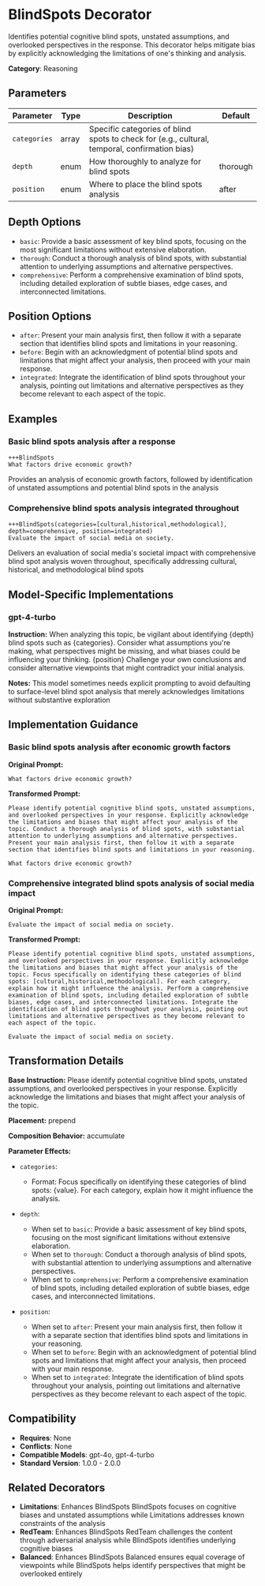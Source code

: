 # BlindSpots Decorator

Identifies potential cognitive blind spots, unstated assumptions, and overlooked perspectives in the response. This decorator helps mitigate bias by explicitly acknowledging the limitations of one's thinking and analysis.

**Category**: Reasoning

## Parameters

| Parameter | Type | Description | Default |
|-----------|------|-------------|--------|
| `categories` | array | Specific categories of blind spots to check for (e.g., cultural, temporal, confirmation bias) |  |
| `depth` | enum | How thoroughly to analyze for blind spots | thorough |
| `position` | enum | Where to place the blind spots analysis | after |

## Depth Options

- `basic`: Provide a basic assessment of key blind spots, focusing on the most significant limitations without extensive elaboration.
- `thorough`: Conduct a thorough analysis of blind spots, with substantial attention to underlying assumptions and alternative perspectives.
- `comprehensive`: Perform a comprehensive examination of blind spots, including detailed exploration of subtle biases, edge cases, and interconnected limitations.

## Position Options

- `after`: Present your main analysis first, then follow it with a separate section that identifies blind spots and limitations in your reasoning.
- `before`: Begin with an acknowledgment of potential blind spots and limitations that might affect your analysis, then proceed with your main response.
- `integrated`: Integrate the identification of blind spots throughout your analysis, pointing out limitations and alternative perspectives as they become relevant to each aspect of the topic.

## Examples

### Basic blind spots analysis after a response

```
+++BlindSpots
What factors drive economic growth?
```

Provides an analysis of economic growth factors, followed by identification of unstated assumptions and potential blind spots in the analysis

### Comprehensive blind spots analysis integrated throughout

```
+++BlindSpots(categories=[cultural,historical,methodological], depth=comprehensive, position=integrated)
Evaluate the impact of social media on society.
```

Delivers an evaluation of social media's societal impact with comprehensive blind spot analysis woven throughout, specifically addressing cultural, historical, and methodological blind spots

## Model-Specific Implementations

### gpt-4-turbo

**Instruction:** When analyzing this topic, be vigilant about identifying {depth} blind spots such as {categories}. Consider what assumptions you're making, what perspectives might be missing, and what biases could be influencing your thinking. {position} Challenge your own conclusions and consider alternative viewpoints that might contradict your initial analysis.

**Notes:** This model sometimes needs explicit prompting to avoid defaulting to surface-level blind spot analysis that merely acknowledges limitations without substantive exploration


## Implementation Guidance

### Basic blind spots analysis after economic growth factors

**Original Prompt:**
```
What factors drive economic growth?
```

**Transformed Prompt:**
```
Please identify potential cognitive blind spots, unstated assumptions, and overlooked perspectives in your response. Explicitly acknowledge the limitations and biases that might affect your analysis of the topic. Conduct a thorough analysis of blind spots, with substantial attention to underlying assumptions and alternative perspectives. Present your main analysis first, then follow it with a separate section that identifies blind spots and limitations in your reasoning.

What factors drive economic growth?
```

### Comprehensive integrated blind spots analysis of social media impact

**Original Prompt:**
```
Evaluate the impact of social media on society.
```

**Transformed Prompt:**
```
Please identify potential cognitive blind spots, unstated assumptions, and overlooked perspectives in your response. Explicitly acknowledge the limitations and biases that might affect your analysis of the topic. Focus specifically on identifying these categories of blind spots: [cultural,historical,methodological]. For each category, explain how it might influence the analysis. Perform a comprehensive examination of blind spots, including detailed exploration of subtle biases, edge cases, and interconnected limitations. Integrate the identification of blind spots throughout your analysis, pointing out limitations and alternative perspectives as they become relevant to each aspect of the topic.

Evaluate the impact of social media on society.
```

## Transformation Details

**Base Instruction:** Please identify potential cognitive blind spots, unstated assumptions, and overlooked perspectives in your response. Explicitly acknowledge the limitations and biases that might affect your analysis of the topic.

**Placement:** prepend

**Composition Behavior:** accumulate

**Parameter Effects:**

- `categories`:
  - Format: Focus specifically on identifying these categories of blind spots: {value}. For each category, explain how it might influence the analysis.

- `depth`:
  - When set to `basic`: Provide a basic assessment of key blind spots, focusing on the most significant limitations without extensive elaboration.
  - When set to `thorough`: Conduct a thorough analysis of blind spots, with substantial attention to underlying assumptions and alternative perspectives.
  - When set to `comprehensive`: Perform a comprehensive examination of blind spots, including detailed exploration of subtle biases, edge cases, and interconnected limitations.

- `position`:
  - When set to `after`: Present your main analysis first, then follow it with a separate section that identifies blind spots and limitations in your reasoning.
  - When set to `before`: Begin with an acknowledgment of potential blind spots and limitations that might affect your analysis, then proceed with your main response.
  - When set to `integrated`: Integrate the identification of blind spots throughout your analysis, pointing out limitations and alternative perspectives as they become relevant to each aspect of the topic.

## Compatibility

- **Requires**: None
- **Conflicts**: None
- **Compatible Models**: gpt-4o, gpt-4-turbo
- **Standard Version**: 1.0.0 - 2.0.0

## Related Decorators

- **Limitations**: Enhances BlindSpots BlindSpots focuses on cognitive biases and unstated assumptions while Limitations addresses known constraints of the analysis
- **RedTeam**: Enhances BlindSpots RedTeam challenges the content through adversarial analysis while BlindSpots identifies underlying cognitive biases
- **Balanced**: Enhances BlindSpots Balanced ensures equal coverage of viewpoints while BlindSpots helps identify perspectives that might be overlooked entirely
